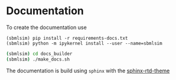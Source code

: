 # Documentation

To create the documentation use
```
(sbmlsim) pip install -r requirements-docs.txt
(sbmlsim) python -m ipykernel install --user --name=sbmlsim
```

```bash
(sbmlsim) cd docs_builder
(sbmlsim) ./make_docs.sh
```


The documentation is build using `sphinx` with the 
[sphinx-rtd-theme](https://sphinx-rtd-theme.readthedocs.io/en/latest/configuring.html) 
